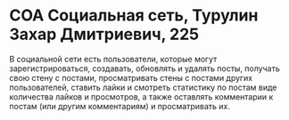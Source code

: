 # СОА Социальная сеть, Турулин Захар Дмитриевич, 225

В социальной сети есть пользователи, которые могут зарегистрироваться, создавать, обновлять и удалять посты, получать свою стену с постами, просматривать стены с постами других пользователей, ставить лайки и смотреть статистику по постам виде количества лайков и просмотров, а также оставлять комментарии к постам (или другим комментариям) и просматривать их.
